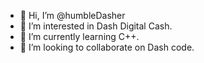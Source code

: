 - 👋 Hi, I’m @humbleDasher
- 👀 I’m interested in Dash Digital Cash.
- 🌱 I’m currently learning C++.
- 💞️ I’m looking to collaborate on Dash code.



